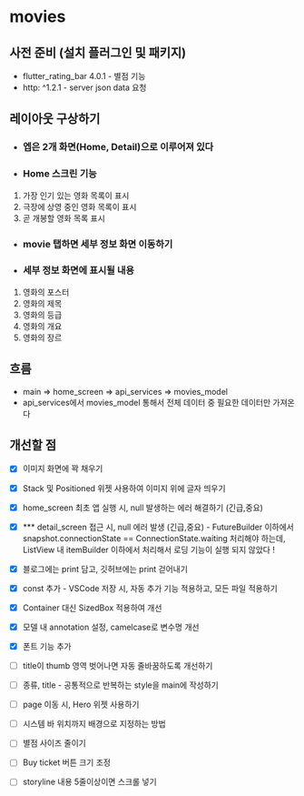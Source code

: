 # movies

## 사전 준비 (설치 플러그인 및 패키지)
- flutter_rating_bar 4.0.1 - 별점 기능
- http: ^1.2.1 - server json data 요청

## 레이아웃 구상하기
- ### 엡은 2개 화면(Home, Detail)으로 이루어져 있다 
- ### Home 스크린 기능 
1. 가장 인기 있는 영화 목록이 표시 
2. 극장에 상영 중인 영화 목록이 표시
3. 곧 개봉할 영화 목록 표시


- ### movie 탭하면 세부 정보 화면 이동하기
- ### 세부 정보 화면에 표시될 내용
1. 영화의 포스터
2. 영화의 제목
3. 영화의 등급
4. 영화의 개요
5. 영화의 장르


## 흐름
- main => home_screen => api_services => movies_model
- api_services에서 movies_model 통해서 전체 데이터 중 필요한 데이터만 가져온다


## 개선할 점
- [x] 이미지 화면에 꽉 채우기
- [x] Stack 및 Positioned 위젯 사용하여 이미지 위에 글자 띄우기
- [x] home_screen 최초 앱 실행 시, null 발생하는 에러 해결하기 (긴급,중요) 
- [x] *** detail_screen 접근 시, null 에러 발생 (긴급,중요) - FutureBuilder 이하에서 snapshot.connectionState == ConnectionState.waiting 처리해야 하는데, ListView 내 itemBuilder 이하에서 처리해서 로딩 기능이 실행 되지 않았다 !

- [x] 블로그에는 print 담고, 깃허브에는 print 걷어내기
- [x] const 추가 - VSCode 저장 시, 자동 추가 기능 적용하고, 모든 파일 적용하기
- [x] Container 대신 SizedBox 적용하여 개선
- [x] 모델 내 annotation 설정, camelcase로 변수명 개선
- [x] 폰트 기능 추가 
- [ ] title이 thumb 영역 벗어나면 자동 줄바꿈하도록 개선하기
- [ ] 종류, title - 공통적으로 반복하는 style을 main에 작성하기
- [ ] page 이동 시, Hero 위젯 사용하기
- [ ] 시스템 바 위치까지 배경으로 지정하는 방법
- [ ] 별점 사이즈 줄이기
- [ ] Buy ticket 버튼 크기 조정
- [ ] storyline 내용 5줄이상이면 스크롤 넣기
